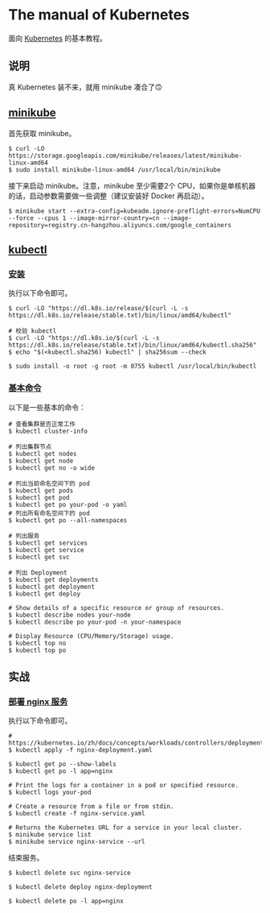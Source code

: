 # The manual of Kubernetes

面向 [Kubernetes](https://kubernetes.io) 的基本教程。

## 说明

真 Kubernetes 装不来，就用 minikube 凑合了🙃

## [minikube](https://minikube.sigs.k8s.io/docs/)

首先获取 minikube。

```
$ curl -LO https://storage.googleapis.com/minikube/releases/latest/minikube-linux-amd64
$ sudo install minikube-linux-amd64 /usr/local/bin/minikube
```

接下来启动 minikube。注意，minikube 至少需要2个 CPU，如果你是单核机器的话，启动参数需要做一些调整（建议安装好 Docker 再启动）。

```
$ minikube start --extra-config=kubeadm.ignore-preflight-errors=NumCPU --force --cpus 1 --image-mirror-country=cn --image-repository=registry.cn-hangzhou.aliyuncs.com/google_containers
```

## [kubectl](https://kubernetes.io/docs/reference/kubectl/)

### [安装](https://kubernetes.io/docs/tasks/tools/install-kubectl-linux/)

执行以下命令即可。

```
$ curl -LO "https://dl.k8s.io/release/$(curl -L -s https://dl.k8s.io/release/stable.txt)/bin/linux/amd64/kubectl"

# 校验 kubectl
$ curl -LO "https://dl.k8s.io/$(curl -L -s https://dl.k8s.io/release/stable.txt)/bin/linux/amd64/kubectl.sha256"
$ echo "$(<kubectl.sha256) kubectl" | sha256sum --check

$ sudo install -o root -g root -m 0755 kubectl /usr/local/bin/kubectl
```

### [基本命令](https://kubernetes.io/docs/reference/generated/kubectl/kubectl-commands)

以下是一些基本的命令：

```
# 查看集群是否正常工作
$ kubectl cluster-info

# 列出集群节点
$ kubectl get nodes
$ kubectl get node
$ kubectl get no -o wide

# 列出当前命名空间下的 pod
$ kubectl get pods
$ kubectl get pod
$ kubectl get po your-pod -o yaml
# 列出所有命名空间下的 pod
$ kubectl get po --all-namespaces

# 列出服务
$ kubectl get services
$ kubectl get service
$ kubectl get svc

# 列出 Deployment
$ kubectl get deployments
$ kubectl get deployment
$ kubectl get deploy

# Show details of a specific resource or group of resources.
$ kubectl describe nodes your-node
$ kubectl describe po your-pod -n your-namespace

# Display Resource (CPU/Memory/Storage) usage.
$ kubectl top no
$ kubectl top po
```

## 实战

### [部署 nginx 服务](https://kubernetes.io/zh/docs/tasks/run-application/run-stateless-application-deployment/)

执行以下命令即可。

```
# https://kubernetes.io/zh/docs/concepts/workloads/controllers/deployment/
$ kubectl apply -f nginx-deployment.yaml

$ kubectl get po --show-labels
$ kubectl get po -l app=nginx

# Print the logs for a container in a pod or specified resource.
$ kubectl logs your-pod

# Create a resource from a file or from stdin.
$ kubectl create -f nginx-service.yaml

# Returns the Kubernetes URL for a service in your local cluster.
$ minikube service list
$ minikube service nginx-service --url
```

结束服务。

```
$ kubectl delete svc nginx-service

$ kubectl delete deploy nginx-deployment

$ kubectl delete po -l app=nginx
```
